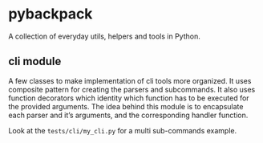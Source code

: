 # pybackpack
A collection of everyday utils, helpers and tools in Python.

## cli module
A few classes to make implementation of cli tools more organized. It uses composite
pattern for creating the parsers and subcommands. It also uses function decorators which
identity which function has to be executed for the provided arguments. 
The idea behind this module is to encapsulate each parser and it’s arguments, and the corresponding handler function.

Look at the `tests/cli/my_cli.py` for a multi sub-commands example.